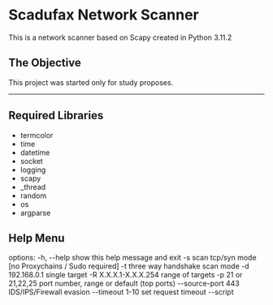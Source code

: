 # Scadufax Network Scanner
This is a network scanner based on Scapy created in Python 3.11.2

## The Objective
This project was started only for study proposes.

***

## Required Libraries
* termcolor
* time
* datetime
* socket
* logging
* scapy
* _thread
* random
* os
* argparse

## Help Menu

options:
  -h, --help            show this help message and exit
  -s                    scan tcp/syn mode [no Proxychains / Sudo required]
  -t                    three way handshake scan mode
  -d 192.168.0.1        single target
  -R X.X.X.1-X.X.X.254  range of targets
  -p 21 or 21,22,25     port number, range or default (top ports)
  --source-port 443     IDS/IPS/Firewall evasion
  --timeout 1-10        set request timeout
  --script <script>     --script help for list
  -i 0.1-10             interval between each request
  --open                show only open ports
  -o scan_result.txt    output file


